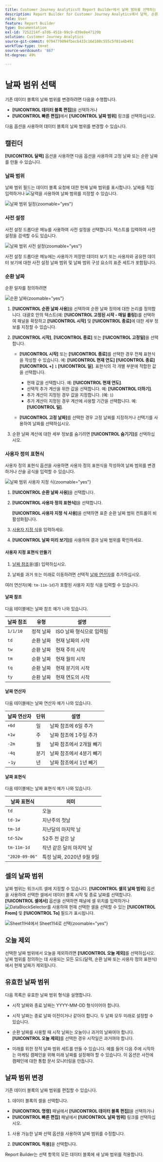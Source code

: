 ```yaml
---
title: Customer Journey Analytics의 Report Builder에서 날짜 범위를 선택하는 방법
description: Report Builder for Customer Journey Analytics에서 달력, 순환 날짜 및 사용자 지정 표현식을 사용하는 방법을 설명합니다
role: User
feature: Report Builder
type: Documentation
exl-id: 7252214f-a7d6-451b-99c9-d39e8e47120b
solution: Customer Journey Analytics
source-git-commit: 9794779894fbecb433c16d108c555c5f81a4b491
workflow-type: tm+mt
source-wordcount: '867'
ht-degree: 49%

---
```


# 날짜 범위 선택

기존 데이터 블록의 날짜 범위를 변경하려면 다음을 수행합니다.

- **[!UICONTROL 데이터 블록 편집]**&#x200B;을 선택하거나
- **[!UICONTROL 빠른 편집]**&#x200B;에서 **[!UICONTROL 날짜 범위]** 링크를 선택하십시오.

다음 옵션을 사용하여 데이터 블록의 날짜 범위를 변경할 수 있습니다.

## 캘린더

**[!UICONTROL 달력]** 옵션을 사용하면 다음 옵션을 사용하여 고정 날짜 또는 순환 날짜를 만들 수 있습니다.

### 날짜 범위

날짜 범위 필드는 데이터 블록 요청에 대한 현재 날짜 범위를 표시합니다. 날짜를 직접 입력하거나 ![달력](/help/assets/icons/Calendar.svg)을 사용하여 날짜 범위를 지정할 수 있습니다.

![날짜 범위 일정](assets/date-range-calendar.png){zoomable="yes"}

### 사전 설정

사전 설정 드롭다운 메뉴를 사용하여 사전 설정을 선택합니다. 텍스트를 입력하여 사전 설정을 검색할 수도 있습니다.

![날짜 범위 사전 설정](assets/date-range-presets.png){zoomable="yes"}

사전 설정 드롭다운 메뉴에는 사용자가 저장한 데이터 보기 또는 사용자와 공유한 데이터 보기에 대한 사전 설정 날짜 범위 및 날짜 범위 구성 요소의 표준 세트가 포함됩니다.

### 순환 날짜

순환 일자를 정의하려면

![순환 날짜](assets/date-range-rolling-date.png){zoomable="yes"}

1. **[!UICONTROL 순환 날짜 사용]**&#x200B;을 선택하여 순환 날짜 정의에 대한 논리를 정의합니다. 대괄호 안의 텍스트(예: **[!UICONTROL 고정된 시작 - 매일 롤링]**)를 선택하여 패널을 확장하고 **[!UICONTROL 시작]** 및 **[!UICONTROL 종료]**&#x200B;에 대한 세부 정보를 지정할 수 있습니다.

1. **[!UICONTROL 시작]**, **[!UICONTROL 종료]** 또는 **[!UICONTROL 고정일]**&#x200B;을 선택합니다.

   - **[!UICONTROL 시작]** 또는 **[!UICONTROL 종료]**&#x200B;를 선택한 경우 전체 표현식을 작성할 수 있습니다. 예: **[!UICONTROL 현재 연도]** **[!UICONTROL 종료]** **[!UICONTROL +]** `1` **[!UICONTROL 일]**. 표현식의 각 개별 부분에 적합한 값을 선택합니다.

      - 현재 값을 선택합니다. 예: **[!UICONTROL 현재 연도]**.
      - 선택적 추가 계산을 위한 값을 선택합니다. 예: **[!UICONTROL 더하기]**.
      - 추가 계산이 지정된 경우 값을 지정합니다. (예: `1`)
      - 추가 계산이 지정된 경우 계산에 사용할 기간을 선택합니다. 예: **[!UICONTROL 일]**.

   - **[!UICONTROL 고정 날짜]**&#x200B;를 선택한 경우 고정 날짜를 지정하거나 선택기를 사용하여 날짜를 선택하십시오.

1. 순환 날짜 계산에 대한 세부 정보를 숨기려면 **[!UICONTROL 숨기기]**&#x200B;를 선택하십시오.


### 사용자 정의 표현식

사용자 정의 표현식 옵션을 사용하면 사용자 정의 표현식을 작성하여 날짜 범위를 변경하거나 산술 공식을 입력할 수 있습니다.

![날짜 범위 사용자 지정 식](assets/date-range-custom-expression.png){zoomable="yes"}

1. **[!UICONTROL 순환 날짜 사용]**&#x200B;을 선택합니다.

1. **[!UICONTROL 사용자 정의 표현식]**&#x200B;을 선택합니다.

   **[!UICONTROL 사용자 지정 식 사용]**&#x200B;을 선택하면 표준 순환 날짜 범위 컨트롤이 비활성화됩니다.

1. [사용자 지정 식](#create-a-custom-expression)을 입력하세요.

1. **[!UICONTROL 날짜 미리 보기]**&#x200B;를 사용하여 결과 날짜 범위를 확인하세요.

#### 사용자 지정 표현식 만들기

1. [날짜 참조](#date-references)을(를) 입력하십시오.

1. 날짜를 과거 또는 미래로 이동하려면 선택적 [날짜 연산자](#date-operators)를 추가하십시오.

여러 연산자(예: `tm-11m-1d`)가 포함된 사용자 지정 식을 입력할 수 있습니다.

#### 날짜 참조

다음 테이블에는 날짜 참조 예가 나와 있습니다.

| 날짜 참조 | 유형 | 설명 |
|----------------|--------------|----------------------------|
| `1/1/10` | 정적 날짜 | ISO 날짜 형식으로 입력됨 |
| `td` | 순환 날짜 | 현재 날짜의 시작 |
| `tw` | 순환 날짜 | 현재 주의 시작 |
| `tm` | 순환 날짜 | 현재 월의 시작 |
| `tq` | 순환 날짜 | 현재 분기의 시작 |
| `ty` | 순환 날짜 | 현재 연도의 시작 |

#### 날짜 연산자

다음 테이블에는 날짜 연산자 예가 나와 있습니다.

| 날짜 연산자 | 단위 | 설명 |
|----------------|---------|--------------------|
| `+6d` | 일 | 날짜 참조에 6일 추가 |
| `+1w` | 주 | 날짜 참조에 1주일 추가 |
| `-2m` | 월 | 날짜 참조에서 2개월 빼기 |
| `-4q` | 분기 | 날짜 참조에서 4분기 빼기 |
| -`1y` | 년 | 날짜 참조에서 1년 빼기 |

#### 날짜 표현식

다음 테이블에는 날짜 표현식 예가 나와 있습니다.

| 날짜 표현식 | 의미 |
|-----------------|--------------------------------------|
| `td` | 오늘 |
| `td-1w` | 지난주의 첫날 |
| `tm-1d` | 지난달의 마지막 날 |
| `td-52w` | 52주 전 같은 날 |
| `tm-11m-1d` | 작년 같은 달의 마지막 날 |
| `"2020-09-06"` | 특정 날짜, 2020년 9월 9일 |



## 셀의 날짜 범위

날짜 범위는 워크시트 셀에 지정할 수 있습니다. **[!UICONTROL 셀의 날짜 범위]** 옵션을 사용하여 선택한 셀에서 데이터 블록 시작 및 종료 날짜를 선택합니다. **[!UICONTROL 셀에서]** 옵션을 선택하면 패널에 셀 위치를 입력하거나 ![DataBlockSelector](/help/assets/icons/DataBlockSelector.svg)를 사용하여 현재 선택한 셀을 선택할 수 있는 **[!UICONTROL From]** 및 **[!UICONTROL To]** 필드가 표시됩니다.

![Sheet1!H4에서 Sheet1!I4로 선택](./assets/date-range-from-cell.png){zoomable="yes"}


## 오늘 제외

선택한 날짜 범위에서 오늘을 제외하려면 **[!UICONTROL 오늘 제외]**&#x200B;를 선택하십시오. 날짜 범위를 정의하는 데 사용되는 모든 모드(달력, 순환 날짜 또는 사용자 정의 표현식)에서 현재 날짜가 제외됩니다.


## 유효한 날짜 범위

다음 목록은 유효한 날짜 범위 형식을 설명합니다.

- 시작 날짜와 종료 날짜는 YYYY-MM-DD 형식이어야 합니다.

- 시작 날짜는 종료 날짜 이전이거나 같아야 합니다. 두 날짜 모두 미래로 설정할 수 있습니다.

- 순환 날짜를 사용할 때 시작 날짜는 오늘이나 과거의 날짜여야 합니다. **[!UICONTROL 오늘 제외]**&#x200B;를 선택한 경우 시작일은 과거여야 합니다.

- 미래를 위한 정적 날짜 범위 세트를 만들 수 있습니다. 예를 들어 다음 주에 시작하는 마케팅 캠페인을 위해 미래 날짜를 설정해야 할 수 있습니다. 이 옵션은 사전에 캠페인에 대한 통합 문서 모니터링을 만듭니다.

## 날짜 범위 변경

기존 데이터 블록의 날짜 범위를 편집할 수 있습니다.

1. 데이터 블록의 셀을 선택합니다.

- **[!UICONTROL 명령]** 패널에서 **[!UICONTROL 데이터 블록 편집]**&#x200B;을 선택하거나
- **[!UICONTROL 빠른 편집]** 패널에서 **[!UICONTROL 날짜 범위]** 링크를 선택하십시오.

1. 사용 가능한 날짜 선택 옵션을 사용하여 날짜 범위를 수정합니다.

1. **[!UICONTROL 적용]**&#x200B;을 선택합니다.

Report Builder는 선택 항목의 모든 데이터 블록에 새 날짜 범위를 적용합니다.
